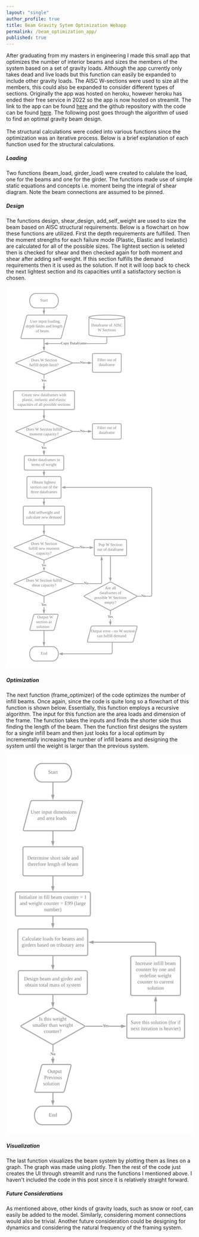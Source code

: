 ```yaml
---
layout: "single"
author_profile: true
title: Beam Gravity Sytem Optimization Webapp
permalink: /beam_optimization_app/
published: true
---
```


After graduating from my masters in engineering I made this small app that optimizes the number of interior beams and sizes the members of the system based on a set of gravity loads. Although the app currently only takes dead and live loads but this function can easily be expanded to include other gravity loads. The AISC W-sections were used to size all the members, this could also be expanded to consider different types of sections. Originally the app was hosted on heroku, however heroku has ended their free service in 2022 so the app is now hosted on streamlit. The link to the app can be found <a href="" target="_blank"  rel="noopener noreferrer">here</a> and the github repository with the code can be found <a target="_blank" rel="noopener noreferrer" href="https://github.com/sjy2129/Beam_Opt_app" >here</a>. The following post goes through the algorithm of used to find an optimal gravity beam design.
<br><br>
The structural calculations were coded into various functions since the optimization was an iterative process.
Below is a brief explanation of each function used for the structural calculations.
<br>

<h5> Loading </h5>
Two functions (beam_load, girder_load) were created to calulate the load, one for the beams and one for the girder. The functions made use of simple static equations and concepts i.e. moment being the integral of shear diagram. Note the beam connections are assumed to be pinned.

<h5> Design </h5>

The functions design, shear_design, add_self_weight are used to size the beam based on AISC structural requirements. Below is a flowchart on how these functions are utilized. First the depth requirements are fulfilled. Then the moment strengths for each failure mode (Plastic, Elastic and Inelastic) are calculated for all of the possible sizes. The lightest section is seleted then is checked for shear and then checked again for both moment and shear after adding self-weight. If this section fulfills the demand requirements then it is used as the solution. If not it will loop back to check the next lightest section and its capacities until a satisfactory section is chosen.

![design_flowchart](\assets\images\posts\2023_01_28_beam_gravity_system_optimization\design_flowchart.png)

<h5>Optimization</h5>
The next function (frame_optimizer) of the code optimizes the number of infill beams. Once again, since the code is quite long so a flowchart of this function is shown below. Essentially, this function employs a recursive algorithm. The input for this function are the area loads and dimension of the frame. The function takes the inputs and finds the shorter side thus finding the length of the beam. Then the function first designs the system for a single infill beam and then just looks for a local optimum by incrementally increasing the number of infill beams and designing the system until the weight is larger than the previous system.

![optimization_flowchart](\assets\images\posts\2023_01_28_beam_gravity_system_optimization\optimization_flowchart.png)

<h5>Visualization</h5>
The last function visualizes the beam system by plotting them as lines on a graph. The graph was made using plotly. Then the rest of the code just creates the UI through streamlit and runs the functions I mentioned above. I haven't included the code in this post since it is relatively straight forward.

<h5>Future Considerations</h5>

As mentioned above, other kinds of gravity loads, such as snow or roof, can easily be added to the model. Similarly, considering moment connections would also be trivial. Another future consideration could be designing for dynamics and considering the natural frequency of the framing system.

